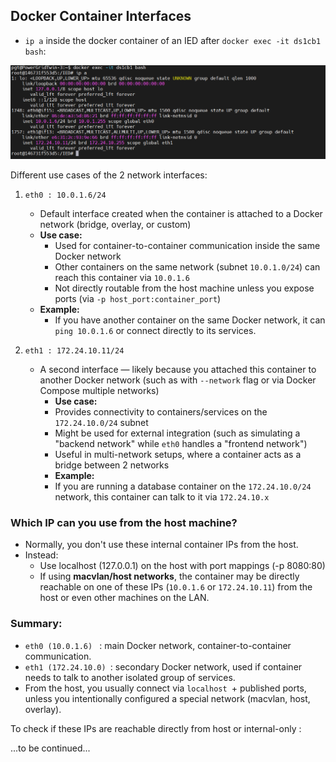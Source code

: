 ## Docker Container Interfaces

- `ip a` inside the docker container of an IED after `docker exec -it ds1cb1 bash`:

![alt text](image.png)

Different use cases of the 2 network interfaces:

1. `eth0 : 10.0.1.6/24`

   - Default interface created when the container is attached to a Docker network (bridge, overlay, or custom)
   - **Use case:**
     - Used for container-to-container communication inside the same Docker network
     - Other containers on the same network (subnet `10.0.1.0/24`) can reach this container via `10.0.1.6`
     - Not directly routable from the host machine unless you expose ports (via `-p host_port:container_port`)
   - **Example:**
     - If you have another container on the same Docker network, it can `ping 10.0.1.6` or connect directly to its services.

2. `eth1 : 172.24.10.11/24`
   - A second interface — likely because you attached this container to another Docker network (such as with `--network` flag or via Docker Compose multiple networks)
     - **Use case:**
     - Provides connectivity to containers/services on the `172.24.10.0/24` subnet
     - Might be used for external integration (such as simulating a "backend network" while `eth0` handles a "frontend network")
     - Useful in multi-network setups, where a container acts as a bridge between 2 networks
     - **Example:**
     - If you are running a database container on the `172.24.10.0/24` network, this container can talk to it via `172.24.10.x`

### Which IP can you use from the host machine?

- Normally, you don't use these internal container IPs from the host.
- Instead:
  - Use localhost (127.0.0.1) on the host with port mappings (-p 8080:80)
  - If using **macvlan/host networks**, the container may be directly reachable on one of these IPs (`10.0.1.6` or `172.24.10.11`) from the host or even other machines on the LAN.

### Summary:

- `eth0 (10.0.1.6) ` : main Docker network, container-to-container communication.
- `eth1 (172.24.10.0) `: secondary Docker network, used if container needs to talk to another isolated group of services.
- From the host, you usually connect via `localhost `+ published ports, unless you intentionally configured a special network (macvlan, host, overlay).

To check if these IPs are reachable directly from host or internal-only :

...to be continued...

